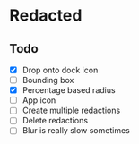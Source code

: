 # Redacted

## Todo

- [x] Drop onto dock icon
- [ ] Bounding box
- [x] Percentage based radius
- [ ] App icon
- [ ] Create multiple redactions
- [ ] Delete redactions
- [ ] Blur is really slow sometimes
